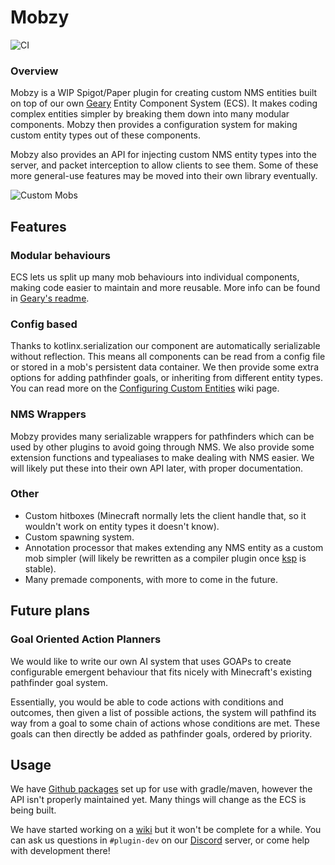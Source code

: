 # Mobzy

![CI](https://github.com/MineInAbyss/Mobzy/workflows/Java%20CI/badge.svg)

### Overview

Mobzy is a WIP Spigot/Paper plugin for creating custom NMS entities built on top of our own [Geary](https://github.com/MineInAbyss/Geary) Entity Component System (ECS). It makes coding complex entities simpler by breaking them down into many modular components. Mobzy then provides a configuration system for making custom entity types out of these components.

Mobzy also provides an API for injecting custom NMS entity types into the server, and packet interception to allow clients to see them. Some of these more general-use features may be moved into their own library eventually.

![Custom Mobs](https://media.discordapp.net/attachments/464678554681081856/625036159772524582/2019-09-21_19.39.27.png?width=1210&height=681)

## Features

### Modular behaviours

ECS lets us split up many mob behaviours into individual components, making code easier to maintain and more reusable. More info can be found in [Geary's readme](https://github.com/MineInAbyss/Geary).

### Config based

Thanks to kotlinx.serialization our component are automatically serializable without reflection. This means all components can be read from a config file or stored in a mob's persistent data container. We then provide some extra options for adding pathfinder goals, or inheriting from different entity types. You can read more on the [Configuring Custom Entities](https://github.com/MineInAbyss/Mobzy/wiki/Configuring-Custom-Entities) wiki page.

### NMS Wrappers

Mobzy provides many serializable wrappers for pathfinders which can be used by other plugins to avoid going through NMS. We also provide some extension functions and typealiases to make dealing with NMS easier. We will likely put these into their own API later, with proper documentation. 

### Other

- Custom hitboxes (Minecraft normally lets the client handle that, so it wouldn't work on entity types it doesn't know).
- Custom spawning system.
- Annotation processor that makes extending any NMS entity as a custom mob simpler (will likely be rewritten as a compiler plugin once [ksp](https://github.com/google/ksp) is stable).
- Many premade components, with more to come in the future.

## Future plans

### Goal Oriented Action Planners

We would like to write our own AI system that uses GOAPs to create configurable emergent behaviour that fits nicely with Minecraft's existing pathfinder goal system.

Essentially, you would be able to code actions with conditions and outcomes, then given a list of possible actions, the system will pathfind its way from a goal to some chain of actions whose conditions are met. These goals can then directly be added as pathfinder goals, ordered by priority.

## Usage

We have [Github packages](https://github.com/MineInAbyss/Mobzy/packages) set up for use with gradle/maven, however the API isn't properly maintained yet. Many things will change as the ECS is being built.

We have started working on a [wiki](https://github.com/MineInAbyss/Mobzy/wiki) but it won't be complete for a while. You can ask us questions in `#plugin-dev` on our [Discord](https://discord.gg/QXPCk2y) server, or come help with development there!

